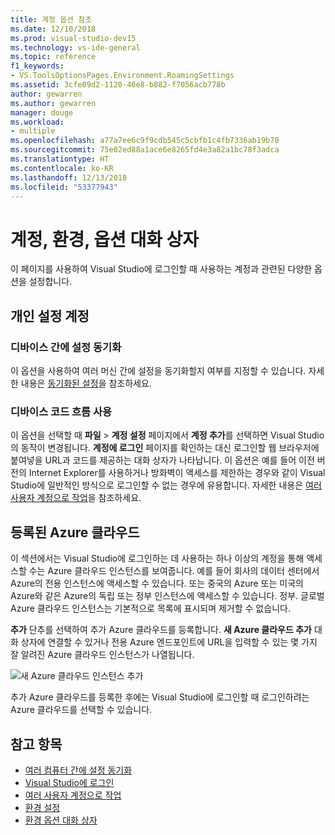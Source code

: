 ```yaml
---
title: 계정 옵션 참조
ms.date: 12/10/2018
ms.prod: visual-studio-dev15
ms.technology: vs-ide-general
ms.topic: reference
f1_keywords:
- VS.ToolsOptionsPages.Environment.RoamingSettings
ms.assetid: 3cfe09d2-1120-46e8-b882-f7056acb778b
author: gewarren
ms.author: gewarren
manager: douge
ms.workload:
- multiple
ms.openlocfilehash: a77a7ee6c9f9cdb545c5cbfb1c4fb7336ab19b70
ms.sourcegitcommit: 75e02ed88a1ace6e8265fd4e3a82a1bc78f3adca
ms.translationtype: HT
ms.contentlocale: ko-KR
ms.lasthandoff: 12/13/2018
ms.locfileid: "53377943"
---
```

# <a name="accounts-environment-options-dialog-box"></a>계정, 환경, 옵션 대화 상자

이 페이지를 사용하여 Visual Studio에 로그인할 때 사용하는 계정과 관련된 다양한 옵션을 설정합니다.

## <a name="personalization-account"></a>개인 설정 계정

### <a name="synchronize-settings-across-devices"></a>디바이스 간에 설정 동기화

이 옵션을 사용하여 여러 머신 간에 설정을 동기화할지 여부를 지정할 수 있습니다. 자세한 내용은 [동기화된 설정](../../ide/synchronized-settings-in-visual-studio.md)을 참조하세요.

### <a name="enable-device-code-flow"></a>디바이스 코드 흐름 사용

이 옵션을 선택할 때 **파일** > **계정 설정** 페이지에서 **계정 추가**를 선택하면 Visual Studio의 동작이 변경됩니다. **계정에 로그인** 페이지를 확인하는 대신 로그인할 웹 브라우저에 붙여넣을 URL과 코드를 제공하는 대화 상자가 나타납니다. 이 옵션은 예를 들어 이전 버전의 Internet Explorer를 사용하거나 방화벽이 액세스를 제한하는 경우와 같이 Visual Studio에 일반적인 방식으로 로그인할 수 없는 경우에 유용합니다. 자세한 내용은 [여러 사용자 계정으로 작업](../work-with-multiple-user-accounts.md#add-an-account-using-device-code-flow)을 참조하세요.

## <a name="registered-azure-clouds"></a>등록된 Azure 클라우드

이 섹션에서는 Visual Studio에 로그인하는 데 사용하는 하나 이상의 계정을 통해 액세스할 수는 Azure 클라우드 인스턴스를 보여줍니다. 예를 들어 회사의 데이터 센터에서 Azure의 전용 인스턴스에 액세스할 수 있습니다. 또는 중국의 Azure 또는 미국의 Azure와 같은 Azure의 독립 또는 정부 인스턴스에 액세스할 수 있습니다. 정부. 글로벌 Azure 클라우드 인스턴스는 기본적으로 목록에 표시되며 제거할 수 없습니다.

**추가** 단추를 선택하여 추가 Azure 클라우드를 등록합니다. **새 Azure 클라우드 추가** 대화 상자에 연결할 수 있거나 전용 Azure 엔드포인트에 URL을 입력할 수 있는 몇 가지 잘 알려진 Azure 클라우드 인스턴스가 나열됩니다.

![새 Azure 클라우드 인스턴스 추가](media/add-new-azure-cloud.png)

추가 Azure 클라우드를 등록한 후에는 Visual Studio에 로그인할 때 로그인하려는 Azure 클라우드를 선택할 수 있습니다.

## <a name="see-also"></a>참고 항목

- [여러 컴퓨터 간에 설정 동기화](../synchronized-settings-in-visual-studio.md)
- [Visual Studio에 로그인](../signing-in-to-visual-studio.md)
- [여러 사용자 계정으로 작업](../work-with-multiple-user-accounts.md)
- [환경 설정](../environment-settings.md)
- [환경 옵션 대화 상자](../../ide/reference/environment-options-dialog-box.md)